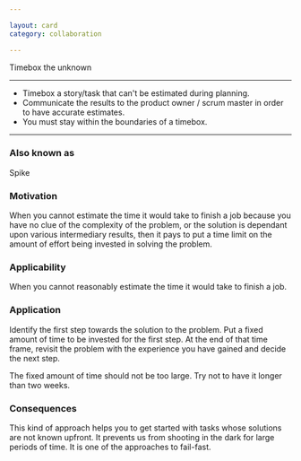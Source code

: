 ```yaml
---

layout: card
category: collaboration

---
```


Timebox the unknown

---


* Timebox a story/task that can't be estimated during planning.
* Communicate the results to the product owner / scrum master in order to have accurate estimates.
* You must stay within the boundaries of a timebox.

---

### Also known as

Spike

### Motivation

When you cannot estimate the time it would take to finish a job because you have no clue of the complexity of the problem, or the solution is dependant upon various intermediary results, then it pays to put a time limit on the amount of effort being invested in solving the problem.

### Applicability

When you cannot reasonably estimate the time it would take to finish a job.

### Application

Identify the first step towards the solution to the problem. Put a fixed amount of time to be invested for the first step. At the end of that time frame, revisit the problem with the experience you have gained and decide the next step.

The fixed amount of time should not be too large. Try not to have it longer than two weeks.

### Consequences

This kind of approach helps you to get started with tasks whose solutions are not known upfront. It prevents us from shooting in the dark for large periods of time. It is one of the approaches to fail-fast.
